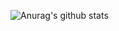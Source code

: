 ![Anurag's github stats](https://github-readme-stats.vercel.app/api?username=Gon-Zo&show_icons=true&theme=onedark)
